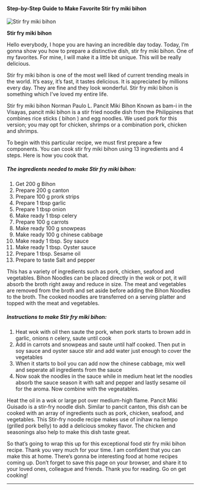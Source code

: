             

#### Step-by-Step Guide to Make Favorite Stir fry miki bihon

![Stir fry miki bihon](https://img-global.cpcdn.com/recipes/a3621c3185656329/751x532cq70/stir-fry-miki-bihon-recipe-main-photo.jpg)

**Stir fry miki bihon**

Hello everybody, I hope you are having an incredible day today. Today, I’m gonna show you how to prepare a distinctive dish, stir fry miki bihon. One of my favorites. For mine, I will make it a little bit unique. This will be really delicious.

Stir fry miki bihon is one of the most well liked of current trending meals in the world. It’s easy, it’s fast, it tastes delicious. It is appreciated by millions every day. They are fine and they look wonderful. Stir fry miki bihon is something which I’ve loved my entire life.

Stir fry miki bihon Norman Paulo L. Pancit Miki Bihon Known as bam-i in the Visayas, pancit miki bihon is a stir fried noodle dish from the Philippines that combines rice sticks ( bihon ) and egg noodles. We used pork for this version; you may opt for chicken, shrimps or a combination pork, chicken and shrimps.

To begin with this particular recipe, we must first prepare a few components. You can cook stir fry miki bihon using 13 ingredients and 4 steps. Here is how you cook that.

##### The ingredients needed to make Stir fry miki bihon:

1.  Get 200 g Bihon
2.  Prepare 200 g canton
3.  Prepare 100 g prork strips
4.  Prepare 1 tbsp garlic
5.  Prepare 1 tbsp onion
6.  Make ready 1 tbsp celery
7.  Prepare 100 g carrots
8.  Make ready 100 g snowpeas
9.  Make ready 100 g chinese cabbage
10.  Make ready 1 tbsp. Soy sauce
11.  Make ready 1 tbsp. Oyster sauce
12.  Prepare 1 tbsp. Sesame oil
13.  Prepare to taste Salt and pepper

This has a variety of ingredients such as pork, chicken, seafood and vegetables. Bihon Noodles can be placed directly in the wok or pot, it will absorb the broth right away and reduce in size. The meat and vegetables are removed from the broth and set aside before adding the Bihon Noodles to the broth. The cooked noodles are transferred on a serving platter and topped with the meat and vegetables.

##### Instructions to make Stir fry miki bihon:

1.  Heat wok with oil then saute the pork, when pork starts to brown add in garlic, onions n celery, saute until cook
2.  Add in carrots and snowpeas and saute until half cooked. Then put in soy sauce and oyster sauce stir and add water just enough to cover the vegetables
3.  When it starts to boil you can add now the chinese cabbage, mix well and seperate all ingredients from the sauce
4.  Now soak the noodles in the sauce while in medium heat let the noodles absorb the sauce season it with salt and pepper and lastly sesame oil for the aroma. Now combine with the vegeatables.

Heat the oil in a wok or large pot over medium-high flame. Pancit Miki Guisado is a stir-fry noodle dish. Similar to pancit canton, this dish can be cooked with an array of ingredients such as pork, chicken, seafood, and vegetables. This Stir-fry noodle recipe makes use of inihaw na liempo (grilled pork belly) to add a delicious smokey flavor. The chicken and seasonings also help to make this dish taste great.

So that’s going to wrap this up for this exceptional food stir fry miki bihon recipe. Thank you very much for your time. I am confident that you can make this at home. There’s gonna be interesting food at home recipes coming up. Don’t forget to save this page on your browser, and share it to your loved ones, colleague and friends. Thank you for reading. Go on get cooking!

* * *